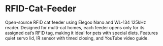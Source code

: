# RFID-Cat-Feeder
Open-source RFID cat feeder using Elegoo Nano and WL-134 125kHz reader. Designed for multi-cat homes, each feeder opens only for its assigned cat’s RFID tag, making it ideal for pets with special diets. Features quiet servo lid, IR sensor with timed closing, and YouTube video guide.
